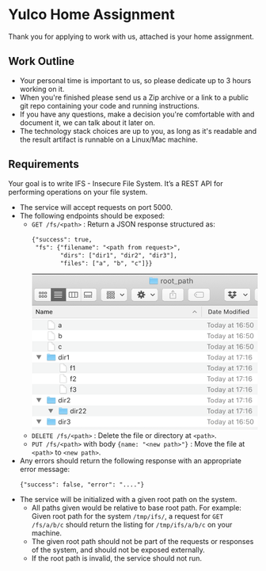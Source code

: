 # Yulco Home Assignment
Thank you for applying to work with us, attached is your home assignment.
## Work Outline
* Your personal time is important to us, so please dedicate up to 3 hours working on it.
* When you're finished please send us a Zip archive or a link to a public git repo containing your code and running instructions.
*  If you have any questions, make a decision you're comfortable with and document it, we can talk about it later on.
*  The technology stack choices are up to you, as long as it's readable and the result artifact is runnable on a Linux/Mac machine.

## Requirements
Your goal is to write IFS - Insecure File System. It’s a REST API for performing operations on your file system.
* The service will accept requests on port 5000.
* The following endpoints should be exposed:
    * `GET /fs/<path>` : Return a JSON response structured as:
        ```
        {"success": true, 
         "fs": {"filename": "<path from request>", 
                "dirs": ["dir1", "dir2", "dir3"], 
                "files": ["a", "b", "c"]}}
        ```
        ![Directory structure listing](static/SampleDirStructure.png "Sample Directory structure")
    * `DELETE /fs/<path>` : Delete the file or directory at `<path>`.
    * `PUT /fs/<path>` with body `{name: "<new path>"}` : Move the file at `<path>` to `<new path>`.
* Any errors should return the following response with an appropriate error message:
    ```
    {"success": false, "error": "...."}
    ```
* The service will be initialized with a given root path on the system.
    * All paths given would be relative to base root path. For example: Given root path for the system `/tmp/ifs/`, a request for `GET /fs/a/b/c` should return the listing for `/tmp/ifs/a/b/c` on your machine.
    * The given root path should not be part of the requests or responses of the system, and should not be exposed externally.
    * If the root path is invalid, the service should not run.

